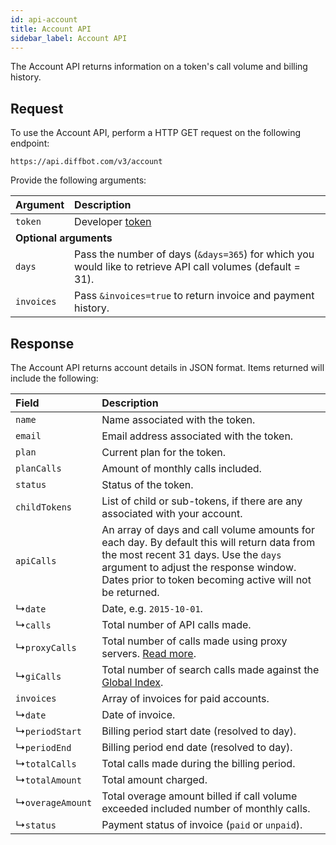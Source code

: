 ```yaml
---
id: api-account
title: Account API
sidebar_label: Account API
---
```


The Account API returns information on a token's call volume and billing history.

## Request

To use the Account API, perform a HTTP GET request on the following endpoint:

```plaintext
https://api.diffbot.com/v3/account
```

Provide the following arguments:

| Argument | Description |
| :------- | :---------- |
| `token` | Developer [token](https://www.diffbot.com/pricing) </td></tr><td colspan="2">**Optional arguments**</td> |
| `days` | Pass the number of days (`&days=365`) for which you would like to retrieve API call volumes (default = 31). |
| `invoices` | Pass `&invoices=true` to return invoice and payment history. |

## Response

The Account API returns account details in JSON format. Items returned will include the following:

| Field | Description |
| :---- | :---------- |
| `name` | Name associated with the token. |
| `email` | Email address associated with the token. |
| `plan` | Current plan for the token. |
| `planCalls` | Amount of monthly calls included. |
| `status` | Status of the token. |
| `childTokens` | List of child or sub-tokens, if there are any associated with your account. |
| `apiCalls` | An array of days and call volume amounts for each day. By default this will return data from the most recent 31 days. Use the `days` argument to adjust the response window. Dates prior to token becoming active will not be returned. |
| &#x21B3;`date` |Date, e.g. `2015-10-01`. |
| &#x21B3;`calls` | Total number of API calls made. |
| &#x21B3;`proxyCalls` | Total number of calls made using proxy servers. [Read more](explain-using-different-proxies.md). |
| &#x21B3;`giCalls` | Total number of search calls made against the [Global Index](cb-basics-gi.md). |
| `invoices` | Array of invoices for paid accounts. |
| &#x21B3;`date` | Date of invoice. |
| &#x21B3;`periodStart` | Billing period start date (resolved to day). |
| &#x21B3;`periodEnd` | Billing period end date (resolved to day). |
| &#x21B3;`totalCalls` | Total calls made during the billing period. |
| &#x21B3;`totalAmount` | Total amount charged. |
| &#x21B3;`overageAmount` | Total overage amount billed if call volume exceeded included number of monthly calls. |
| &#x21B3;`status` | Payment status of invoice (`paid` or `unpaid`). |
